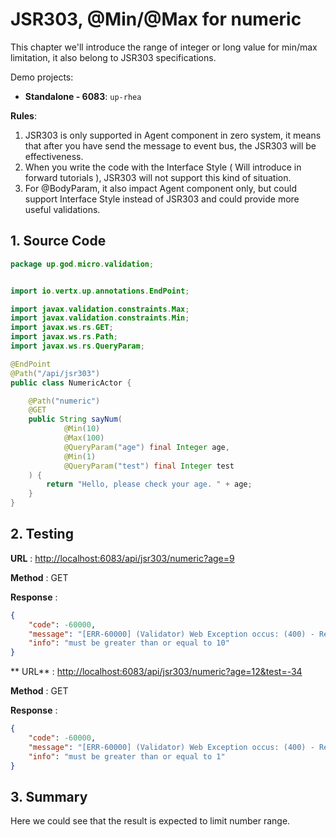 # JSR303, @Min/@Max for numeric

This chapter we'll introduce the range of integer or long value for min/max limitation, it also belong to JSR303
specifications.

Demo projects:

* **Standalone - 6083**: `up-rhea`

**Rules**:

1. JSR303 is only supported in Agent component in zero system, it means that after you have send the message to event
   bus, the JSR303 will be effectiveness.
2. When you write the code with the Interface Style \( Will introduce in forward tutorials \), JSR303 will not support
   this kind of situation.
3. For @BodyParam, it also impact Agent component only, but could support Interface Style instead of JSR303 and could
   provide more useful validations.

## 1. Source Code

```java
package up.god.micro.validation;


import io.vertx.up.annotations.EndPoint;

import javax.validation.constraints.Max;
import javax.validation.constraints.Min;
import javax.ws.rs.GET;
import javax.ws.rs.Path;
import javax.ws.rs.QueryParam;

@EndPoint
@Path("/api/jsr303")
public class NumericActor {

    @Path("numeric")
    @GET
    public String sayNum(
            @Min(10)
            @Max(100)
            @QueryParam("age") final Integer age,
            @Min(1)
            @QueryParam("test") final Integer test
    ) {
        return "Hello, please check your age. " + age;
    }
}
```

## 2. Testing

**URL** : [http://localhost:6083/api/jsr303/numeric?age=9](http://localhost:6083/api/jsr303/numeric?age=9)

**Method** : GET

**Response** :

```json
{
    "code": -60000,
    "message": "[ERR-60000] (Validator) Web Exception occus: (400) - Request validation failure, class = class up.god.micro.validation.NumericActor, method = public java.lang.String up.god.micro.validation.NumericActor.sayNum(java.lang.Integer,java.lang.Integer), message = must be greater than or equal to 10.",
    "info": "must be greater than or equal to 10"
}
```

**
URL** : [http://localhost:6083/api/jsr303/numeric?age=12&test=-34](http://localhost:6083/api/jsr303/numeric?age=12&test=-34)

**Method** : GET

**Response** :

```json
{
    "code": -60000,
    "message": "[ERR-60000] (Validator) Web Exception occus: (400) - Request validation failure, class = class up.god.micro.validation.NumericActor, method = public java.lang.String up.god.micro.validation.NumericActor.sayNum(java.lang.Integer,java.lang.Integer), message = must be greater than or equal to 1.",
    "info": "must be greater than or equal to 1"
}
```

## 3. Summary

Here we could see that the result is expected to limit number range.


